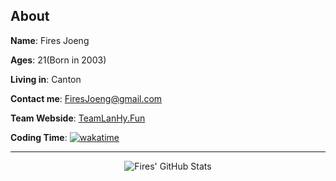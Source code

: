 ## About

**Name**: Fires Joeng  

**Ages**: 21(Born in 2003)  

**Living in**: Canton  

**Contact me**: FiresJoeng@gmail.com  

**Team Webside**: [TeamLanHy.Fun](http://TeamLanHy.Fun)

**Coding Time**: [![wakatime](https://wakatime.com/badge/user/55f19e0b-1919-4212-a045-db07aa73f727.svg)](https://wakatime.com/@FiresJoeng)

---
<div align="center">

![Fires' GitHub Stats](https://github-readme-stats-git-master-fires-projects-94a8f1a6.vercel.app/api?username=FiresJoeng&include_all_commits=true)

</div>
